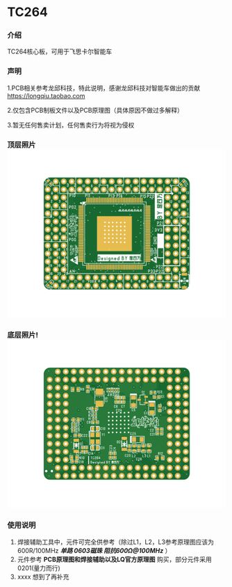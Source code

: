 # TC264

### 介绍 

TC264核心板，可用于飞思卡尔智能车

### 声明
1.PCB相关参考龙邱科技，特此说明，感谢龙邱科技对智能车做出的贡献   https://longqiu.taobao.com

2.仅包含PCB制板文件以及PCB原理图（具体原因不做过多解释）

3.暂无任何售卖计划，任何售卖行为将视为侵权

### 顶层照片![输入图片说明](TC264_%E9%A1%B6%E5%B1%82PCB.png)

### 底层照片!![输入图片说明](TC264_%E5%BA%95%E5%B1%82PCB.png)



### 使用说明

1.  焊接辅助工具中，元件可完全供参考（除过L1，L2，L3参考原理图应该为600R/100MHz **_单路 0603磁珠 阻抗600Ω@100MHz_** ）
2.  元件参考  **PCB原理图和焊接辅助以及LQ官方原理图**  购买，部分元件采用0201(量力而行)
3.  xxxx
想到了再补充
